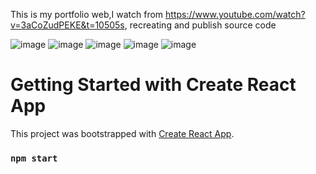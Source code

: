 This is my portfolio web,I watch from https://www.youtube.com/watch?v=3aCoZudPEKE&t=10505s, recreating and publish source code

![image](https://user-images.githubusercontent.com/51325920/197349467-e03ff771-403c-47a3-862c-fd3c4550e7c2.png)
![image](https://user-images.githubusercontent.com/51325920/197349500-8e43dcf8-d835-4932-8be0-66ab8a8a20e1.png)
![image](https://user-images.githubusercontent.com/51325920/197349517-b5c8db88-8d59-4577-8958-82a03022fac5.png)
![image](https://user-images.githubusercontent.com/51325920/197349536-e1976937-b422-4746-92d8-2f9fddf376c8.png)
![image](https://user-images.githubusercontent.com/51325920/197349544-800ac781-ffed-4fe0-a926-a683518feec7.png)



# Getting Started with Create React App

This project was bootstrapped with [Create React App](https://github.com/facebook/create-react-app).
### `npm start`
